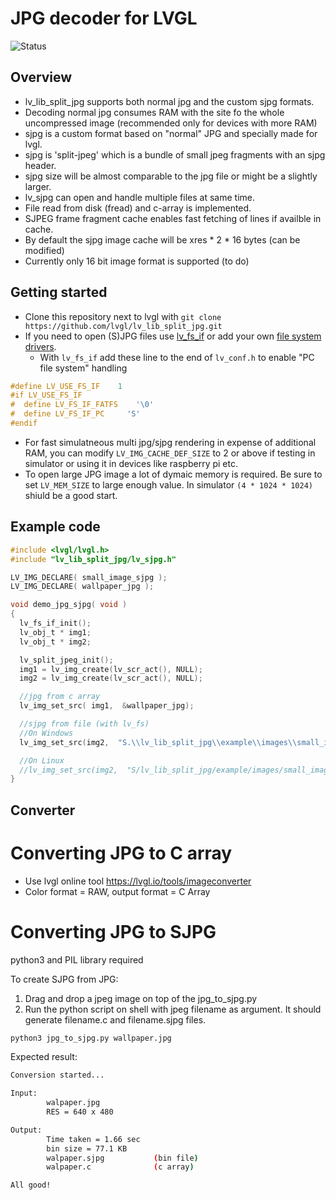 # JPG decoder for LVGL

![Status](https://github.com/lvgl/lv_lib_split_jpg/actions/workflows/push_audit.yml/badge.svg)

## Overview
  - lv_lib_split_jpg supports both normal jpg and the custom sjpg formats.
  - Decoding normal jpg consumes RAM with the site fo the whole uncompressed image (recommended only for devices with more RAM)
  - sjpg is a custom format based on "normal" JPG and specially made for lvgl.
  - sjpg is 'split-jpeg' which is a bundle of small jpeg fragments with an sjpg header.
  - sjpg size will be almost comparable to the jpg file or might be a slightly larger.
  - lv_sjpg can open and handle multiple files at same time.
  - File read from disk (fread) and c-array is implemented.
  - SJPEG frame fragment cache enables fast fetching of lines if availble in cache.
  - By default the sjpg image cache will be xres * 2 * 16 bytes (can be modified)
  - Currently only 16 bit image format is supported (to do)

## Getting started
- Clone this repository next to lvgl with `git clone https://github.com/lvgl/lv_lib_split_jpg.git`
- If you need to open (S)JPG files use [lv_fs_if](https://github.com/lvgl/lv_fs_if) or add your own [file system drivers](https://docs.lvgl.io/latest/en/html/overview/file-system.html).
  - With `lv_fs_if` add these line to the end of `lv_conf.h` to enable "PC file system" handling
```c
#define LV_USE_FS_IF	1
#if LV_USE_FS_IF
#  define LV_FS_IF_FATFS    '\0'
#  define LV_FS_IF_PC     'S'
#endif
```
- For fast simulatneous multi jpg/sjpg rendering in expense of additional RAM, you can modify `LV_IMG_CACHE_DEF_SIZE` to 2 or above if testing in simulator or using it in devices like raspberry pi etc.
- To open large JPG image a lot of dymaic memory is required. Be sure to set `LV_MEM_SIZE` to large enough value. In simulator `(4 * 1024 * 1024)` shiuld be a good start.

## Example code
```c
#include <lvgl/lvgl.h>
#include "lv_lib_split_jpg/lv_sjpg.h"

LV_IMG_DECLARE( small_image_sjpg );
LV_IMG_DECLARE( wallpaper_jpg );

void demo_jpg_sjpg( void )
{
  lv_fs_if_init();
  lv_obj_t * img1;
  lv_obj_t * img2;

  lv_split_jpeg_init();
  img1 = lv_img_create(lv_scr_act(), NULL);
  img2 = lv_img_create(lv_scr_act(), NULL);

  //jpg from c array
  lv_img_set_src( img1,  &wallpaper_jpg);

  //sjpg from file (with lv_fs)
  //On Windows
  lv_img_set_src(img2,  "S.\\lv_lib_split_jpg\\example\\images\\small_image.sjpg");

  //On Linux
  //lv_img_set_src(img2,  "S/lv_lib_split_jpg/example/images/small_image.sjpg");
}
```
## Converter

# Converting JPG to C array
  - Use lvgl online tool https://lvgl.io/tools/imageconverter
  - Color format = RAW, output format = C Array

# Converting JPG to SJPG
 python3 and PIL library required

To create SJPG from JPG:
1. Drag and drop a jpeg image on top of the jpg_to_sjpg.py
2. Run the python script on shell with jpeg filename as argument. It should generate filename.c and filename.sjpg files.
```sh
python3 jpg_to_sjpg.py wallpaper.jpg
```
Expected result:
```sh
Conversion started...

Input:
        walpaper.jpg
        RES = 640 x 480

Output:
        Time taken = 1.66 sec
        bin size = 77.1 KB
        walpaper.sjpg           (bin file)
        walpaper.c              (c array)

All good!
```

